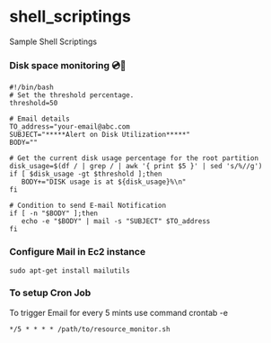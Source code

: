 # shell_scriptings
Sample Shell Scriptings 

### Disk space monitoring 💿💽
```
#!/bin/bash
# Set the threshold percentage.
threshold=50

# Email details
TO_address="your-email@abc.com
SUBJECT="*****Alert on Disk Utilization*****"
BODY=""

# Get the current disk usage percentage for the root partition
disk_usage=$(df / | grep / | awk '{ print $5 }' | sed 's/%//g')
if [ $disk_usage -gt $threshold ];then
   BODY+="DISK usage is at ${disk_usage}%\n"
fi

# Condition to send E-mail Notification
if [ -n "$BODY" ];then
   echo -e "$BODY" | mail -s "SUBJECT" $TO_address
fi

```
### Configure Mail in Ec2 instance
```
sudo apt-get install mailutils
```
### To setup Cron Job 
To trigger Email for every 5 mints use command crontab -e 
```
*/5 * * * * /path/to/resource_monitor.sh
```

